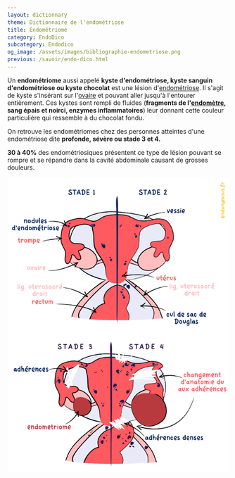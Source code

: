 ```yaml
---
layout: dictionnary
theme: Dictionnaire de l'endométriose
title: Endométriome
category: EndoDico
subcategory: Endodico
og_image: /assets/images/bibliographie-endometriose.png
previous: /savoir/endo-dico.html
---
```


Un **endométriome** aussi appelé **kyste d'endométriose, kyste sanguin d'endométriose ou kyste chocolat** est une lésion d'[endométriose](/savoir/endometriose.html). Il s'agit de kyste s'insérant sur l'[ovaire](/endo-dico/ovaire.html) et pouvant aller jusqu'à l'entourer entièrement. Ces kystes sont rempli de fluides (**fragments de l'[endomètre](/endo-dico/endometre.html), sang épais et noirci, enzymes inflammatoires**) leur donnant cette couleur particulière qui ressemble à du chocolat fondu.

On retrouve les endométriomes chez des personnes atteintes d'une endométriose dite **profonde, sévère ou stade 3 et 4.**

**30 à 40%** des endométriosiques présentent ce type de lésion pouvant se rompre et se répandre dans la cavité abdominale causant de grosses douleurs.

![stades d'endométriose](/assets/images/schema/stades.png)